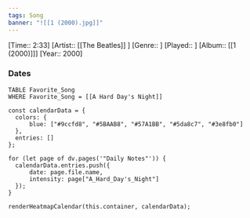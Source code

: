 ```yaml
---
tags: Song  
banner: "![[1 (2000).jpg]]"
---
```

[Time:: 2:33]
[Artist:: [[The Beatles]] ]
[Genre:: ]
[Played:: ]
[Album:: [[1 (2000)]]]
[Year:: 2000]
### Dates
````dataview
TABLE Favorite_Song
WHERE Favorite_Song = [[A Hard Day's Night]]
````
  ```dataviewjs
const calendarData = { 
	colors: { 
		blue: ["#9ccfd8", "#5BAAB8", "#57A1BB", "#5da8c7", "#3e8fb0"] 
	}, 
	entries: [] 
}; 

for (let page of dv.pages('"Daily Notes"')) { 
	calendarData.entries.push({ 
		date: page.file.name, 
		intensity: page["A_Hard_Day's_Night"]
	}); 
} 

renderHeatmapCalendar(this.container, calendarData);
```
